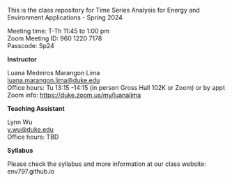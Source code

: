 This is the class repository for Time Series Analysis for Energy and Environment Applications - Spring 2024 <br>

Meeting time: T-Th 11:45 to 1:00 pm <br>
Zoom Meeting ID:  960 1220 7178 <br>
Passcode: Sp24 <br>


**Instructor** <br>

Luana Medeiros Marangon Lima <br>
luana.marangon.lima@duke.edu <br>
Office hours: Tu 13:15 -14:15 (in person Gross Hall 102K or Zoom) or by appt <br>
Zoom info: https://duke.zoom.us/my/luanalima



**Teaching Assistant** <br>

Lynn Wu <br>
y.wu@duke.edu <br>
Office hours: TBD


**Syllabus** <br>

Please check the syllabus and more information at our class website: <br>
env797.github.io

